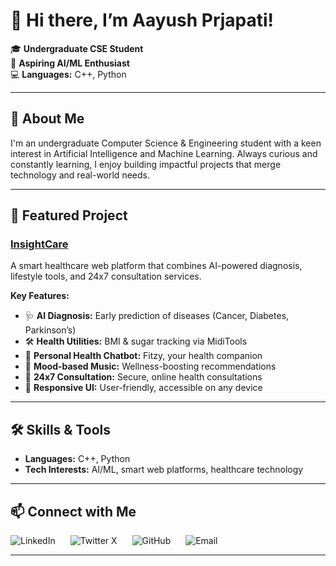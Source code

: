 # 👋 Hi there, I’m Aayush Prjapati!

🎓 **Undergraduate CSE Student**  
🧠 **Aspiring AI/ML Enthusiast**  
💻 **Languages:** C++, Python

---

## 🚀 About Me

I'm an undergraduate Computer Science & Engineering student with a keen interest in Artificial Intelligence and Machine Learning. Always curious and constantly learning, I enjoy building impactful projects that merge technology and real-world needs.

---

## 🌟 Featured Project

### [InsightCare](#)
A smart healthcare web platform that combines AI-powered diagnosis, lifestyle tools, and 24x7 consultation services.

**Key Features:**
- 🩺 **AI Diagnosis:** Early prediction of diseases (Cancer, Diabetes, Parkinson’s)
- 🛠️ **Health Utilities:** BMI & sugar tracking via MidiTools
- 🤖 **Personal Health Chatbot:** Fitzy, your health companion
- 🎵 **Mood-based Music:** Wellness-boosting recommendations
- 💬 **24x7 Consultation:** Secure, online health consultations
- 📱 **Responsive UI:** User-friendly, accessible on any device

---

## 🛠️ Skills & Tools

- **Languages:** C++, Python
- **Tech Interests:** AI/ML, smart web platforms, healthcare technology

---

## 📫 Connect with Me


<p align="left">
  <a href="https://www.linkedin.com/in/aayush-prajapati-481126218/" style="text-decoration: none; margin-right: 20px;">
    <img src="https://img.icons8.com/fluency/28/linkedin.png" alt="LinkedIn"/>
  </a>
  <a href="https://x.com/AayushPraj11173" style="text-decoration: none; margin-right: 20px;">
    <img src="https://img.icons8.com/ios-filled/28/1DA1F2/twitterx.png" alt="Twitter X"/>
  </a>
  <a href="https://github.com/AayushPrjapati" style="text-decoration: none; margin-right: 20px;">
    <img src="https://img.icons8.com/ios-glyphs/28/000000/github.png" alt="GitHub"/>
  </a>
  <a href="mailto:prajapati.ayush501@gmail.com" style="text-decoration: none;">
    <img src="https://img.icons8.com/fluency/28/gmail-new.png" alt="Email"/>
  </a>
</p>







---

<!--
**AayushPrjapati/AayushPrjapati** is a ✨ special ✨ repository because its `README.md` (this file) appears on your GitHub profile.
-->
